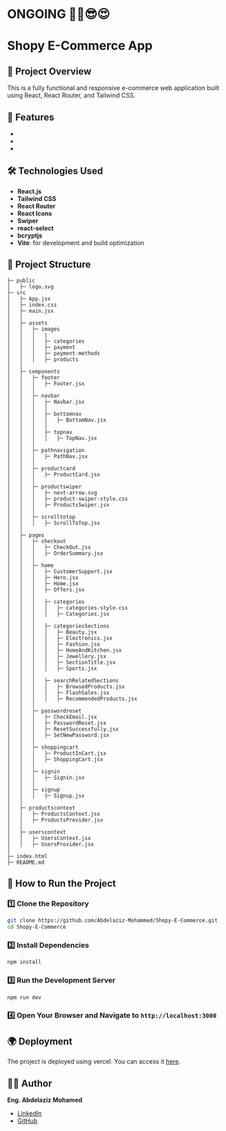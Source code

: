 # ONGOING 🐱‍🏍😎😍


# Shopy E-Commerce App

## 📌 Project Overview
This is a fully functional and responsive e-commerce web application built using React, React Router, and Tailwind CSS.

## 🚀 Features
- 
- 
- 

## 🛠️ Technologies Used
- **React.js**
- **Tailwind CSS**
- **React Router**
- **React Icons**
- **Swiper**
- **react-select**
- **bcryptjs**
- **Vite**: for development and build optimization

## 📁 Project Structure
```
├─ public
│   ├─ logo.svg
├─ src
│   ├─ App.jsx
│   ├─ index.css
│   ├─ main.jsx
│   │
│   ├─ assets
│   │   ├─ images
│   │   │   |
│   │   │   ├─ categories
│   │   │   ├─ payment
│   │   │   ├─ payment-methods
│   │   │   ├─ products
│   │
│   ├─ components
│   │   ├─ footer
│   │   │   ├─ Footer.jsx
│   │   │
│   │   ├─ navbar
│   │   │   ├─ Navbar.jsx
│   │   │   │
│   │   │   ├─ bottomnav
│   │   │   │   ├─ BottomNav.jsx
│   │   │   │
│   │   │   ├─ topnav
│   │   │   │   ├─ TopNav.jsx
│   │   │
│   │   ├─ pathnavigation
│   │   │   ├─ PathNav.jsx
│   │   │
│   │   ├─ productcard
│   │   │   ├─ ProductCard.jsx
│   │   │
│   │   ├─ productswiper
│   │   │   ├─ next-arrow.svg
│   │   │   ├─ product-swiper-style.css
│   │   │   ├─ ProductsSwiper.jsx
│   │   │
│   │   ├─ scrolltotop
│   │   │   ├─ ScrollToTop.jsx
│   │
│   ├─ pages
│   │   ├─ checkout
│   │   │   ├─ CheckOut.jsx
│   │   │   ├─ OrderSummary.jsx
│   │   │
│   │   ├─ home
│   │   │   ├─ CustomerSupport.jsx
│   │   │   ├─ Hero.jsx
│   │   │   ├─ Home.jsx
│   │   │   ├─ Offers.jsx
│   │   │
│   │   │   ├─ categories
│   │   │   │   ├─ categories-style.css
│   │   │   │   ├─ Categories.jsx
│   │   │
│   │   │   ├─ categoriesSections
│   │   │   │   ├─ Beauty.jsx
│   │   │   │   ├─ Electronics.jsx
│   │   │   │   ├─ Fashion.jsx
│   │   │   │   ├─ HomeAndKitchen.jsx
│   │   │   │   ├─ Jewellery.jsx
│   │   │   │   ├─ SectionTitle.jsx
│   │   │   │   ├─ Sports.jsx
│   │   │
│   │   │   ├─ searchRelatedSections
│   │   │   │   ├─ BrowsedProducts.jsx
│   │   │   │   ├─ FlashSales.jsx
│   │   │   │   ├─ RecommendedProducts.jsx
│   │   |
│   │   ├─ passwordreset
│   │   │   ├─ CheckEmail.jsx
│   │   │   ├─ PasswordReset.jsx
│   │   │   ├─ ResetSuccessfully.jsx
│   │   │   ├─ SetNewPassword.jsx
│   │   |
│   │   ├─ shoppingcart
│   │   │   ├─ ProductInCart.jsx
│   │   │   ├─ ShoppingCart.jsx
│   │   |
│   │   ├─ signin
│   │   │   ├─ Signin.jsx
│   │   |
│   │   ├─ signup
│   │   │   ├─ Signup.jsx
│   │
│   ├─ productscontext
│   │   ├─ ProductsContext.jsx
│   │   ├─ ProductsProvider.jsx
│   │
│   ├─ userscontext
│   │   ├─ UsersContext.jsx
│   │   ├─ UsersProvider.jsx
│
├─ index.html
├─ README.md
```

## 🛒 How to Run the Project
### 1️⃣ Clone the Repository
```sh
git clone https://github.com/Abdelaziz-Mohammed/Shopy-E-Commerce.git
cd Shopy-E-Commerce
```
### 2️⃣ Install Dependencies
```sh
npm install
```
### 3️⃣ Run the Development Server
```sh
npm run dev
```
### 4️⃣ Open Your Browser and Navigate to `http://localhost:3000`

## 🌍 Deployment
The project is deployed using vercel. You can access it [here](https://shopy-e-commerce-one.vercel.app/).

## 👨‍💻 Author
**Eng. Abdelaziz Mohamed**

- [LinkedIn](https://www.linkedin.com/in/abdelaziz)
- [GitHub](https://github.com/Abdelaziz-Mohammed)
